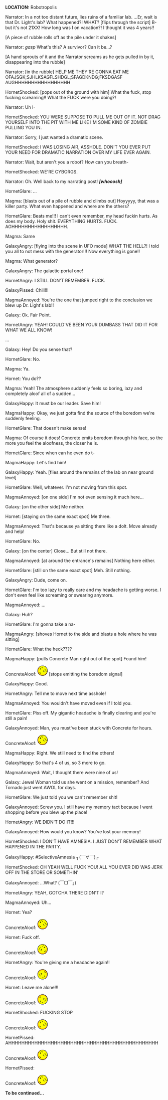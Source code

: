 
**LOCATION:** Robotropolis

Narrator: In a not too distant future, lies ruins of a familiar lab. ...Er, wait is that Dr. Light's lab? What happened?! WHAT? [flips through the script] B-but it's not 21XX! How long was I on vacation?! I thought it was 4 years!!

[A piece of rubble rolls off as the pile under it shakes]

Narrator: *gasp* What's this? A survivor? Can it be...?

[A hand sprouts of it and the Narrator screams as he gets pulled in by it, disappearing into the rubble]

Narrator: [in the rubble] HELP ME THEY'RE GONNA EAT ME OFAJSGK;SJHLKSAGFLSHDGL;SFAGDKNDG;FKSDGASF AUGHHHHHHHHHHHHHHHHH

HornetShocked: [pops out of the ground with him] What the fuck, stop fucking screaming!! What the FUCK were you doing?! 

Narrator: Uh I-

HornetShocked: YOU WERE SUPPOSE TO PULL ME OUT OF IT. NOT DRAG YOURSELF INTO THE PIT WITH ME LIKE I'M SOME KIND OF ZOMBIE PULLING YOU IN.

Narrator: Sorry, I just wanted a dramatic scene.

HornetShocked: I WAS LOSING AIR, ASSHOLE. DON'T YOU EVER PUT YOUR NEED FOR DRAMATIC NARRATION OVER MY LIFE EVER AGAIN.

Narrator: Wait, but aren't you a robot? How can you breath-

HornetShocked: WE'RE CYBORGS.

Narrator: Oh. Well back to my narrating post! ***[whooosh]***

HornetGlare: ...

Magma: [blasts out of a pile of rubble and climbs out] Hoyyyyy, that was a killer party. What even happened and where are the others?

HornetGlare: Beats me!!! I can't even remember, my head fuckin hurts. As does my body. Holy shit. EVERYTHING HURTS. FUCK. AGHHHHHHHHHHHHHHHHH.

Magma: Same

GalaxyAngry: [flying into the scene in UFO mode] WHAT THE HELL?! I told you all to not mess with the generator!!! Now everything is gone!!

Magma: What generator?

GalaxyAngry: The galactic portal one!

HornetAngry: I STILL DON'T REMEMBER. FUCK.

GalaxyPissed: Chill!!!

MagmaAnnoyed: You're the one that jumped right to the conclusion we blew up Dr. Light's lab!!

Galaxy: Ok. Fair Point.

HornetAngry: YEAH! COULD'VE BEEN YOUR DUMBASS THAT DID IT FOR WHAT WE ALL KNOW!

...


Galaxy: Hey! Do you sense that?

HornetGlare: No.

Magma: Ya.

Hornet: You do??

Magma: Yeah! The atmosphere suddenly feels so boring, lazy and completely aloof all of a sudden...

GalaxyHappy: It must be our leader. Save him!

MagmaHappy: Okay, we just gotta find the source of the boredom we're suddenly feeling.

HornetGlare: That doesn't make sense!

Magma: Of course it does! Concrete emits boredom through his face, so the more you feel the aloofness, the closer he is.

HornetGlare: Since when can he even do t-

MagmaHappy: Let's find him!

GalaxyHappy: Yeah. [flies around the remains of the lab on near ground level]

HornetGlare: Well, whatever. I'm not moving from this spot.

MagmaAnnoyed: [on one side] I'm not even sensing it much here...

Galaxy: [on the other side] Me neither.

Hornet: [staying on the same exact spot] Me three.

MagmaAnnoyed: That's because ya sitting there like a dolt. Move already and help!

HornetGlare: No.

Galaxy: [on the center] Close... But still not there. 

MagmaAnnoyed: [at around the entrance's remains] Nothing here either.

HornetGlare: [still on the same exact spot] Meh. Still nothing.

GalaxyAngry: Dude, come on.

HornetGlare: I'm too lazy to really care and my headache is getting worse. I don't even feel like screaming or swearing anymore.

MagmaAnnoyed: ...

Galaxy: Huh?

HornetGlare: I'm gonna take a na- 

MagmaAngry: [shoves Hornet to the side and blasts a hole where he was sitting] 

HornetGlare: What the heck????

MagmaHappy: [pulls Concrete Man right out of the spot] Found him!

ConcreteAloof: ![](assets/images/misc/concrete.png) [stops emitting the boredom signal]

GalaxyHappy: Good.

HornetAngry: Tell me to move next time asshole!

MagmaAnnoyed: You wouldn't have moved even if I told you.

HornetGlare: Piss off. My gigantic headache is finally clearing and you're still a pain!

GalaxyAnnoyed: Man, you must've been stuck with Concrete for hours.

ConcreteAloof: ![](assets/images/misc/concrete.png)

MagmaHappy: Right. We still need to find the others!

GalaxyHappy: So that's 4 of us, so 3 more to go.

MagmaAnnoyed: Wait, I thought there were nine of us!

Galaxy: Jewel Woman told us she went on a mission, remember? And Tornado just went AWOL for days.

HornetGlare: We just told you we can't remember shit!

GalaxyAnnoyed: Screw you. I still have my memory tact because I went shopping before you blew up the place!

HornetAngry: WE DIDN'T DO IT!!!

GalaxyAnnoyed: How would you know? You've lost your memory!

HornetShocked: I DON'T HAVE AMNESIA. I JUST DON'T REMEMBER WHAT HAPPENED IN THE PARTY.

GalaxyHappy: #SelectiveAmnesia ┐(￣∀￣)┌	

HornetShocked: OH YEAH WELL FUCK YOU! ALL YOU EVER DID WAS JERK OFF IN THE STORE OR SOMETHIN'

GalaxyAnnoyed: ...What? (￣□￣」)

HornetAngry: YEAH, GOTCHA THERE DIDN'T I?

MagmaAnnoyed: Uh...

Hornet: Yea?

ConcreteAloof: ![](assets/images/misc/concrete.png)

Hornet: Fuck off.

ConcreteAloof: ![](assets/images/misc/concreteright.png)

HornetAngry: You're giving me a headache again!!

ConcreteAloof: ![](assets/images/misc/concretedownright.png)

Hornet: Leave me alone!!!

ConcreteAloof: ![](assets/images/misc/concreteupsidedown.png)

HornetShocked: FUCKING STOP

ConcreteAloof: ![](assets/images/misc/concretespin1.gif)

HornetPissed: AHHHHHHHHHHHHHHHHHHHHHHHHHHHHHHHHHHHHHHHHHHHHHH

ConcreteAloof: ![](assets/images/misc/concretespin2.gif)

HornetPissed: 

ConcreteAloof: ![](assets/images/misc/concretespin3.gif)


**To be continued...**

<script src="assets/js/replacediv.js"></script>
<script src="assets/js/mugshots.js"></script>
